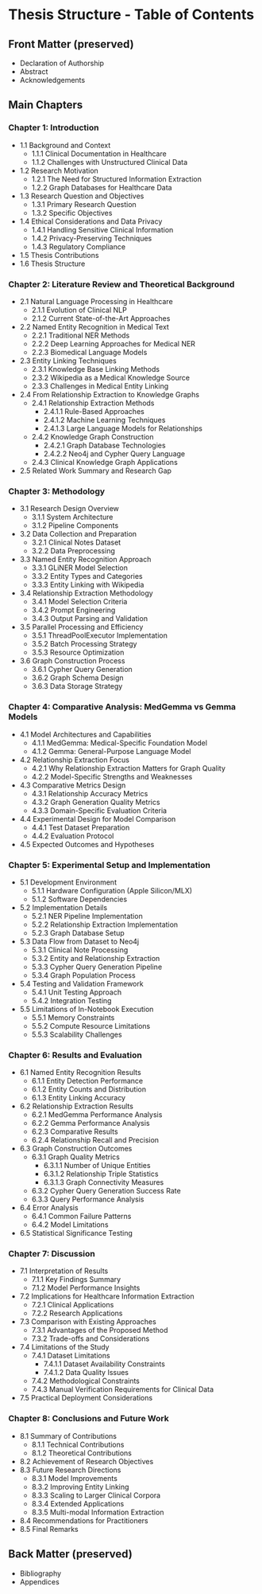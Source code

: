 # Thesis Structure - Table of Contents

## Front Matter (preserved)
- Declaration of Authorship
- Abstract  
- Acknowledgements

## Main Chapters

### Chapter 1: Introduction
- 1.1 Background and Context
  - 1.1.1 Clinical Documentation in Healthcare
  - 1.1.2 Challenges with Unstructured Clinical Data
- 1.2 Research Motivation
  - 1.2.1 The Need for Structured Information Extraction
  - 1.2.2 Graph Databases for Healthcare Data
- 1.3 Research Question and Objectives
  - 1.3.1 Primary Research Question
  - 1.3.2 Specific Objectives
- 1.4 Ethical Considerations and Data Privacy
  - 1.4.1 Handling Sensitive Clinical Information
  - 1.4.2 Privacy-Preserving Techniques
  - 1.4.3 Regulatory Compliance
- 1.5 Thesis Contributions
- 1.6 Thesis Structure

### Chapter 2: Literature Review and Theoretical Background
- 2.1 Natural Language Processing in Healthcare
  - 2.1.1 Evolution of Clinical NLP
  - 2.1.2 Current State-of-the-Art Approaches
- 2.2 Named Entity Recognition in Medical Text
  - 2.2.1 Traditional NER Methods
  - 2.2.2 Deep Learning Approaches for Medical NER
  - 2.2.3 Biomedical Language Models
- 2.3 Entity Linking Techniques
  - 2.3.1 Knowledge Base Linking Methods
  - 2.3.2 Wikipedia as a Medical Knowledge Source
  - 2.3.3 Challenges in Medical Entity Linking
- 2.4 From Relationship Extraction to Knowledge Graphs
  - 2.4.1 Relationship Extraction Methods
    - 2.4.1.1 Rule-Based Approaches
    - 2.4.1.2 Machine Learning Techniques
    - 2.4.1.3 Large Language Models for Relationships
  - 2.4.2 Knowledge Graph Construction
    - 2.4.2.1 Graph Database Technologies
    - 2.4.2.2 Neo4j and Cypher Query Language
  - 2.4.3 Clinical Knowledge Graph Applications
- 2.5 Related Work Summary and Research Gap

### Chapter 3: Methodology
- 3.1 Research Design Overview
  - 3.1.1 System Architecture
  - 3.1.2 Pipeline Components
- 3.2 Data Collection and Preparation
  - 3.2.1 Clinical Notes Dataset
  - 3.2.2 Data Preprocessing
- 3.3 Named Entity Recognition Approach
  - 3.3.1 GLiNER Model Selection
  - 3.3.2 Entity Types and Categories
  - 3.3.3 Entity Linking with Wikipedia
- 3.4 Relationship Extraction Methodology
  - 3.4.1 Model Selection Criteria
  - 3.4.2 Prompt Engineering
  - 3.4.3 Output Parsing and Validation
- 3.5 Parallel Processing and Efficiency
  - 3.5.1 ThreadPoolExecutor Implementation
  - 3.5.2 Batch Processing Strategy
  - 3.5.3 Resource Optimization
- 3.6 Graph Construction Process
  - 3.6.1 Cypher Query Generation
  - 3.6.2 Graph Schema Design
  - 3.6.3 Data Storage Strategy

### Chapter 4: Comparative Analysis: MedGemma vs Gemma Models
- 4.1 Model Architectures and Capabilities
  - 4.1.1 MedGemma: Medical-Specific Foundation Model
  - 4.1.2 Gemma: General-Purpose Language Model
- 4.2 Relationship Extraction Focus
  - 4.2.1 Why Relationship Extraction Matters for Graph Quality
  - 4.2.2 Model-Specific Strengths and Weaknesses
- 4.3 Comparative Metrics Design
  - 4.3.1 Relationship Accuracy Metrics
  - 4.3.2 Graph Generation Quality Metrics
  - 4.3.3 Domain-Specific Evaluation Criteria
- 4.4 Experimental Design for Model Comparison
  - 4.4.1 Test Dataset Preparation
  - 4.4.2 Evaluation Protocol
- 4.5 Expected Outcomes and Hypotheses

### Chapter 5: Experimental Setup and Implementation
- 5.1 Development Environment
  - 5.1.1 Hardware Configuration (Apple Silicon/MLX)
  - 5.1.2 Software Dependencies
- 5.2 Implementation Details
  - 5.2.1 NER Pipeline Implementation
  - 5.2.2 Relationship Extraction Implementation
  - 5.2.3 Graph Database Setup
- 5.3 Data Flow from Dataset to Neo4j
  - 5.3.1 Clinical Note Processing
  - 5.3.2 Entity and Relationship Extraction
  - 5.3.3 Cypher Query Generation Pipeline
  - 5.3.4 Graph Population Process
- 5.4 Testing and Validation Framework
  - 5.4.1 Unit Testing Approach
  - 5.4.2 Integration Testing
- 5.5 Limitations of In-Notebook Execution
  - 5.5.1 Memory Constraints
  - 5.5.2 Compute Resource Limitations
  - 5.5.3 Scalability Challenges

### Chapter 6: Results and Evaluation
- 6.1 Named Entity Recognition Results
  - 6.1.1 Entity Detection Performance
  - 6.1.2 Entity Counts and Distribution
  - 6.1.3 Entity Linking Accuracy
- 6.2 Relationship Extraction Results
  - 6.2.1 MedGemma Performance Analysis
  - 6.2.2 Gemma Performance Analysis
  - 6.2.3 Comparative Results
  - 6.2.4 Relationship Recall and Precision
- 6.3 Graph Construction Outcomes
  - 6.3.1 Graph Quality Metrics
    - 6.3.1.1 Number of Unique Entities
    - 6.3.1.2 Relationship Triple Statistics
    - 6.3.1.3 Graph Connectivity Measures
  - 6.3.2 Cypher Query Generation Success Rate
  - 6.3.3 Query Performance Analysis
- 6.4 Error Analysis
  - 6.4.1 Common Failure Patterns
  - 6.4.2 Model Limitations
- 6.5 Statistical Significance Testing

### Chapter 7: Discussion
- 7.1 Interpretation of Results
  - 7.1.1 Key Findings Summary
  - 7.1.2 Model Performance Insights
- 7.2 Implications for Healthcare Information Extraction
  - 7.2.1 Clinical Applications
  - 7.2.2 Research Applications
- 7.3 Comparison with Existing Approaches
  - 7.3.1 Advantages of the Proposed Method
  - 7.3.2 Trade-offs and Considerations
- 7.4 Limitations of the Study
  - 7.4.1 Dataset Limitations
    - 7.4.1.1 Dataset Availability Constraints
    - 7.4.1.2 Data Quality Issues
  - 7.4.2 Methodological Constraints
  - 7.4.3 Manual Verification Requirements for Clinical Data
- 7.5 Practical Deployment Considerations

### Chapter 8: Conclusions and Future Work
- 8.1 Summary of Contributions
  - 8.1.1 Technical Contributions
  - 8.1.2 Theoretical Contributions
- 8.2 Achievement of Research Objectives
- 8.3 Future Research Directions
  - 8.3.1 Model Improvements
  - 8.3.2 Improving Entity Linking
  - 8.3.3 Scaling to Larger Clinical Corpora
  - 8.3.4 Extended Applications
  - 8.3.5 Multi-modal Information Extraction
- 8.4 Recommendations for Practitioners
- 8.5 Final Remarks

## Back Matter (preserved)
- Bibliography
- Appendices